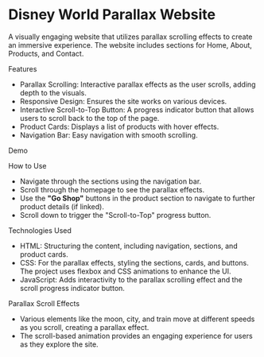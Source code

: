# Disney World Parallax Website
   A visually engaging website that utilizes parallax scrolling effects to create an immersive experience. The website includes sections for Home, About, Products, and Contact.

Features
   - Parallax Scrolling: Interactive parallax effects as the user scrolls, adding depth to the visuals.
   - Responsive Design: Ensures the site works on various devices.
   - Interactive Scroll-to-Top Button: A progress indicator button that allows users to scroll back to the top of the page.
   - Product Cards: Displays a list of products with hover effects.
   - Navigation Bar: Easy navigation with smooth scrolling.

Demo
   

How to Use
   - Navigate through the sections using the navigation bar.
   - Scroll through the homepage to see the parallax effects.
   - Use the **"Go Shop"** buttons in the product section to navigate to further product details (if linked).
   - Scroll down to trigger the "Scroll-to-Top" progress button.

Technologies Used
   - HTML: Structuring the content, including navigation, sections, and product cards.
   - CSS: For the parallax effects, styling the sections, cards, and buttons. The project uses flexbox and CSS animations to enhance the UI.
   - JavaScript: Adds interactivity to the parallax scrolling effect and the scroll progress indicator button.

Parallax Scroll Effects
   - Various elements like the moon, city, and train move at different speeds as you scroll, creating a parallax effect.
   - The scroll-based animation provides an engaging experience for users as they explore the site.
